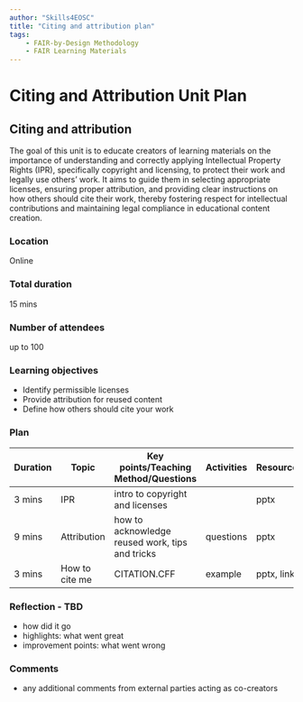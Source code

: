 ```yaml
---
author: "Skills4EOSC"
title: "Citing and attribution plan"
tags: 
    - FAIR-by-Design Methodology
    - FAIR Learning Materials
---
```


# Citing and Attribution Unit Plan

## Citing and attribution

The goal of this unit is to educate creators of learning materials on the importance of understanding and correctly applying Intellectual Property Rights (IPR), specifically copyright and licensing, to protect their work and legally use others’ work. It aims to guide them in selecting appropriate licenses, ensuring proper attribution, and providing clear instructions on how others should cite their work, thereby fostering respect for intellectual contributions and maintaining legal compliance in educational content creation.

### Location
Online

### Total duration
15 mins

### Number of attendees
up to 100

### Learning objectives
- Identify permissible licenses
- Provide attribution for reused content
- Define how others should cite your work

### Plan
| Duration | Topic          | Key points/Teaching Method/Questions                 | Activities | Resources   |
|----------|----------------|------------------------------------------------------|------------|-------------|
| 3 mins   | IPR            | intro to copyright and licenses                      |            | pptx        |
| 9 mins   | Attribution    | how to acknowledge reused work, tips and tricks      | questions  | pptx        |
| 3 mins   | How to cite me | CITATION.CFF                                         | example    | pptx, links |

### Reflection - TBD
- how did it go
- highlights: what went great
- improvement points: what went wrong

### Comments
- any additional comments from external parties acting as co-creators